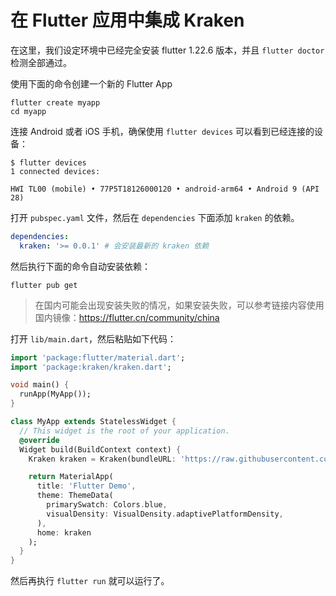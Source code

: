 # 在 Flutter 应用中集成 Kraken

在这里，我们设定环境中已经完全安装 flutter 1.22.6 版本，并且 `flutter doctor` 检测全部通过。

使用下面的命令创建一个新的 Flutter App

```shell script
flutter create myapp
cd myapp
```

连接 Android 或者 iOS 手机，确保使用 `flutter devices` 可以看到已经连接的设备：

```
$ flutter devices
1 connected devices:

HWI TL00 (mobile) • 77P5T18126000120 • android-arm64 • Android 9 (API 28)
```

打开 `pubspec.yaml` 文件，然后在 `dependencies` 下面添加 `kraken` 的依赖。

```yaml
dependencies:
  kraken: '>= 0.0.1' # 会安装最新的 kraken 依赖
```

然后执行下面的命令自动安装依赖：

```shell script
flutter pub get
```

> 在国内可能会出现安装失败的情况，如果安装失败，可以参考链接内容使用国内镜像：https://flutter.cn/community/china

打开 `lib/main.dart`，然后粘贴如下代码：

```dart
import 'package:flutter/material.dart';
import 'package:kraken/kraken.dart';

void main() {
  runApp(MyApp());
}

class MyApp extends StatelessWidget {
  // This widget is the root of your application.
  @override
  Widget build(BuildContext context) {
    Kraken kraken = Kraken(bundleURL: 'https://raw.githubusercontent.com/openkraken/kraken/master/kraken/example/assets/bundle.js');

    return MaterialApp(
      title: 'Flutter Demo',
      theme: ThemeData(
        primarySwatch: Colors.blue,
        visualDensity: VisualDensity.adaptivePlatformDensity,
      ),
      home: kraken
    );
  }
}
```

然后再执行 `flutter run` 就可以运行了。
